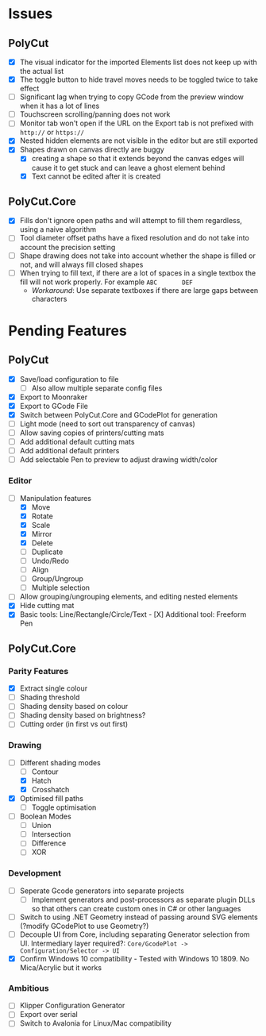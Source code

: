 # Issues

## PolyCut 
- [X] The visual indicator for the imported Elements list does not keep up with the actual list
- [X] The toggle button to hide travel moves needs to be toggled twice to take effect
- [ ] Significant lag when trying to copy GCode from the preview window when it has a lot of lines
- [ ] Touchscreen scrolling/panning does not work
- [ ] Monitor tab won't open if the URL on the Export tab is not prefixed with `http://` or `https://`
- [x] Nested hidden elements are not visible in the editor but are still exported
- [X] Shapes drawn on canvas directly are buggy
    - [X] creating a shape so that it extends beyond the canvas edges will cause it to get stuck and can leave a ghost element behind
    - [x] Text cannot be edited after it is created

## PolyCut.Core 
- [x] Fills don't ignore open paths and will attempt to fill them regardless, using a naive algorithm
- [ ] Tool diameter offset paths have a fixed resolution and do not take into account the precision setting
- [ ] Shape drawing does not take into account whether the shape is filled or not, and will always fill closed shapes
- [ ] When trying to fill text, if there are a lot of spaces in a single textbox the fill will not work properly. For example `ABC       DEF`
    - *Workaround*: Use separate textboxes if there are large gaps between characters


# Pending Features 

## PolyCut
- [x] Save/load configuration to file	
	- [ ] Also allow multiple separate config files
- [X] Export to Moonraker
- [X] Export to GCode File
- [X] Switch between PolyCut.Core and GCodePlot for generation
- [ ] Light mode (need to sort out transparency of canvas)
- [ ] Allow saving copies of printers/cutting mats 
- [ ] Add additional default cutting mats
- [ ] Add additional default printers
- [ ] Add selectable Pen to preview to adjust drawing width/color

### Editor
- [ ] Manipulation features
	- [X] Move
	- [X] Rotate
	- [X] Scale
	- [X] Mirror
	- [X] Delete
	- [ ] Duplicate
	- [ ] Undo/Redo
	- [ ] Align
	- [ ] Group/Ungroup	
	- [ ] Multiple selection
- [ ] Allow grouping/ungrouping elements, and editing nested elements
- [X] Hide cutting mat
- [X] Basic tools: Line/Rectangle/Circle/Text
        - [X] Additional tool: Freeform Pen 

## PolyCut.Core
### Parity Features
- [X] Extract single colour
- [ ] Shading threshold
- [ ] Shading density based on colour
- [ ] Shading density based on brightness?
- [ ] Cutting order (in first vs out first)

### Drawing
- [ ] Different shading modes
    - [ ] Contour
	- [X] Hatch
	- [X] Crosshatch
- [X] Optimised fill paths
    - [ ] Toggle optimisation
- [ ] Boolean Modes
    - [ ] Union
	- [ ] Intersection
	- [ ] Difference
	- [ ] XOR

### Development
- [ ] Seperate Gcode generators into separate projects
    - [ ]  Implement generators and post-processors as separate plugin DLLs so that others can create custom ones in C# or other languages
- [ ] Switch to using .NET Geometry instead of passing around SVG elements (?modify GCodePlot to use Geometry?)
- [ ] Decouple UI from Core, including separating Generator selection from UI. Intermediary layer required?: `Core/GcodePlot -> Configuration/Selector -> UI`
- [X] Confirm Windows 10 compatibility - Tested with Windows 10 1809. No Mica/Acrylic but it works

### Ambitious
- [ ] Klipper Configuration Generator
- [ ] Export over serial
- [ ] Switch to Avalonia for Linux/Mac compatibility
